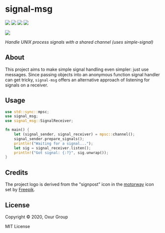 # signal-msg

[![][build-badge]][build]
[![][crate-badge]][crate]
[![][tag-badge]][tag]
[![][docs-badge]][docs]

[![][logo]][logo-large]

*Handle UNIX process signals with a shared channel (uses simple-signal)*

## About

This project aims to make simple signal handling even simpler: just use
messages. Since passing objects into an anonymous function signal handler can
get tricky, `signal-msg` offers an alternative approach of listening for
signals on a receiver.

## Usage

```rust
use std::sync::mpsc;
use signal_msg;
use signal_msg::SignalReceiver;

fn main() {
    let (signal_sender, signal_receiver) = mpsc::channel();
    signal_sender.prepare_signals();
    println!("Waiting for a signal...");
    let sig = signal_receiver.listen();
    println!("Got signal: {:?}", sig.unwrap());
}
```

## Credits

The project logo is derived from the "signpost" icon in the
[motorway](https://www.flaticon.com/packs/motorway-3) icon set by
[Freepik](https://www.flaticon.com/authors/freepik).


## License

Copyright © 2020, Oxur Group

MIT License

<!-- Named page links below: /-->

[logo]: resources/images/logo-250x.png
[logo-large]: resources/images/logo-1000x.png
[build]: https://github.com/oxur/signal-msg/actions?query=workflow%3Abuild+
[build-badge]: https://github.com/oxur/signal-msg/workflows/build/badge.svg
[crate]: https://crates.io/crates/signal-msg
[crate-badge]: https://img.shields.io/crates/v/signal-msg.svg
[docs]: https://docs.rs/signal-msg/
[docs-badge]: https://img.shields.io/badge/rust-documentation-blue.svg
[tag-badge]: https://img.shields.io/github/tag/oxur/signal-msg.svg
[tag]: https://github.com/oxur/signal-msg/tags
